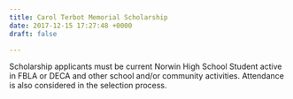 ```yaml
---
title: Carol Terbot Memorial Scholarship
date: 2017-12-15 17:27:48 +0000
draft: false

---
```

Scholarship applicants must be current Norwin High School Student active in FBLA or DECA and other school and/or community activities. Attendance is also considered in the selection process.